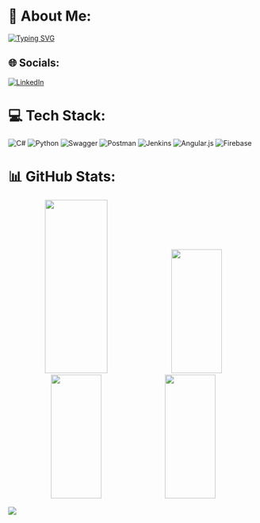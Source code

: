 # 💫 About Me:
<a href="https://git.io/typing-svg"><img src="https://readme-typing-svg.herokuapp.com?font=Plus+Jakarta+Sans&pause=1000&random=false&width=435&lines=I%E2%80%99m+interested+in+Software+Testing" alt="Typing SVG" /></a>


## 🌐 Socials:
[![LinkedIn](https://img.shields.io/badge/LinkedIn-%230077B5.svg?logo=linkedin&logoColor=white)](https://linkedin.com/in/emiryılmaz) 


# 💻 Tech Stack:
![C#](https://img.shields.io/badge/c%23-%23239120.svg?style=for-the-badge&logo=csharp&logoColor=white)
![Python](https://img.shields.io/badge/python-3670A0?style=for-the-badge&logo=python&logoColor=ffdd54)
![Swagger](https://img.shields.io/badge/-Swagger-%23Clojure?style=for-the-badge&logo=swagger&logoColor=white)
![Postman](https://img.shields.io/badge/Postman-FF6C37?style=for-the-badge&logo=postman&logoColor=white)
![Jenkins](https://img.shields.io/badge/jenkins-%232C5263.svg?style=for-the-badge&logo=jenkins&logoColor=white)
![Angular.js](https://img.shields.io/badge/angular.js-%23E23237.svg?style=for-the-badge&logo=angularjs&logoColor=white)
![Firebase](https://img.shields.io/badge/firebase-%23039BE5.svg?style=for-the-badge&logo=firebase)

# 📊 GitHub Stats:
<div align="center">
    <img src="https://github-readme-stats.vercel.app/api?username=emiryilmazz&theme=merko&hide_border=true&include_all_commits=false&count_private=false" style="height: 350px; width: 50%">
    <img src="https://github-readme-stats.vercel.app/api/top-langs/?username=emiryilmazz&theme=merko&hide_border=true&include_all_commits=false&count_private=false&layout=compact" width="45%" style="height: 250px;">
</div>

<div align="center">
    <img src="https://quotes-github-readme.vercel.app/api?type=vertical&theme=merko" width="45%" height="250">
    <img src="https://memer-new.vercel.app/" style="height: 250px; width: 45%">
</div>




[![](https://visitcount.itsvg.in/api?id=emiryilmazz&icon=5&color=6)](https://visitcount.itsvg.in)

